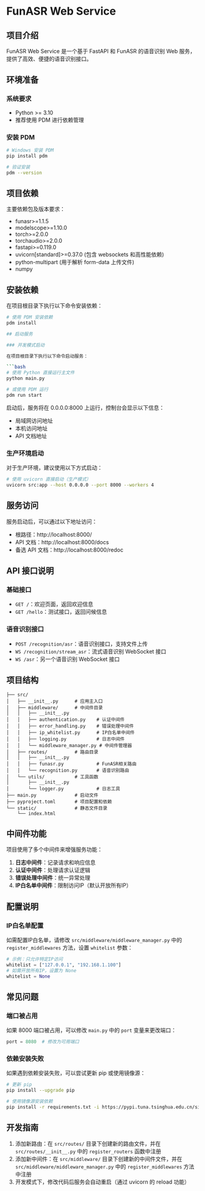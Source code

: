 # FunASR Web Service

## 项目介绍

FunASR Web Service 是一个基于 FastAPI 和 FunASR 的语音识别 Web 服务，提供了高效、便捷的语音识别接口。

## 环境准备

### 系统要求
- Python >= 3.10
- 推荐使用 PDM 进行依赖管理

### 安装 PDM

```bash
# Windows 安装 PDM
pip install pdm

# 验证安装
pdm --version
```

## 项目依赖

主要依赖包及版本要求：
- funasr>=1.1.5
- modelscope>=1.10.0
- torch>=2.0.0
- torchaudio>=2.0.0
- fastapi>=0.119.0
- uvicorn[standard]>=0.37.0 (包含 websockets 和高性能依赖)
- python-multipart (用于解析 form-data 上传文件)
- numpy

## 安装依赖

在项目根目录下执行以下命令安装依赖：

```bash
# 使用 PDM 安装依赖
pdm install

## 启动服务

### 开发模式启动

在项目根目录下执行以下命令启动服务：

```bash
# 使用 Python 直接运行主文件
python main.py

# 或使用 PDM 运行
pdm run start
```

启动后，服务将在 0.0.0.0:8000 上运行，控制台会显示以下信息：
- 局域网访问地址
- 本机访问地址
- API 文档地址

### 生产环境启动

对于生产环境，建议使用以下方式启动：

```bash
# 使用 uvicorn 直接启动（生产模式）
uvicorn src:app --host 0.0.0.0 --port 8000 --workers 4
```

## 服务访问

服务启动后，可以通过以下地址访问：
- 根路径：http://localhost:8000/
- API 文档：http://localhost:8000/docs
- 备选 API 文档：http://localhost:8000/redoc

## API 接口说明

### 基础接口

- `GET /`：欢迎页面，返回欢迎信息
- `GET /hello`：测试接口，返回问候信息

### 语音识别接口

- `POST /recognition/asr`：语音识别接口，支持文件上传
- `WS /recognition/stream_asr`：流式语音识别 WebSocket 接口
- `WS /asr`：另一个语音识别 WebSocket 接口

## 项目结构

```
├── src/
│   ├── __init__.py      # 应用主入口
│   ├── middleware/      # 中间件目录
│   │   ├── __init__.py
│   │   ├── authentication.py    # 认证中间件
│   │   ├── error_handling.py    # 错误处理中间件
│   │   ├── ip_whitelist.py      # IP白名单中间件
│   │   ├── logging.py           # 日志中间件
│   │   └── middleware_manager.py # 中间件管理器
│   ├── routes/          # 路由目录
│   │   ├── __init__.py
│   │   ├── funasr.py            # FunASR相关路由
│   │   └── recognition.py       # 语音识别路由
│   └── utils/           # 工具函数
│       ├── __init__.py
│       └── logger.py            # 日志工具
├── main.py              # 启动文件
├── pyproject.toml       # 项目配置和依赖
└── static/              # 静态文件目录
    └── index.html
```

## 中间件功能

项目使用了多个中间件来增强服务功能：

1. **日志中间件**：记录请求和响应信息
2. **认证中间件**：处理请求认证逻辑
3. **错误处理中间件**：统一异常处理
4. **IP白名单中间件**：限制访问IP（默认开放所有IP）

## 配置说明

### IP白名单配置

如需配置IP白名单，请修改 `src/middleware/middleware_manager.py` 中的 `register_middlewares` 方法，设置 `whitelist` 参数：

```python
# 示例：只允许特定IP访问
whitelist = ["127.0.0.1", "192.168.1.100"]
# 如需开放所有IP，设置为 None
whitelist = None
```

## 常见问题

### 端口被占用

如果 8000 端口被占用，可以修改 `main.py` 中的 `port` 变量来更改端口：

```python
port = 8080  # 修改为可用端口
```

### 依赖安装失败

如果遇到依赖安装失败，可以尝试更新 pip 或使用镜像源：

```bash
# 更新 pip
pip install --upgrade pip

# 使用镜像源安装依赖
pip install -r requirements.txt -i https://pypi.tuna.tsinghua.edu.cn/simple
```

## 开发指南

1. 添加新路由：在 `src/routes/` 目录下创建新的路由文件，并在 `src/routes/__init__.py` 中的 `register_routers` 函数中注册
2. 添加新中间件：在 `src/middleware/` 目录下创建新的中间件文件，并在 `src/middleware/middleware_manager.py` 中的 `register_middlewares` 方法中注册
3. 开发模式下，修改代码后服务会自动重启（通过 uvicorn 的 reload 功能）
